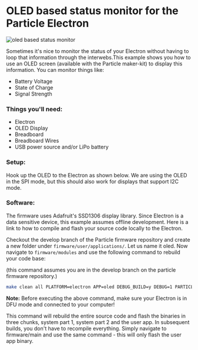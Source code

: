 # OLED based status monitor for the Particle Electron

![oled based status monitor](https://github.com/mohitbhoite/oled-status-monitor/blob/master/oled01.jpg)

Sometimes it's nice to monitor the status of your Electron without having to loop that information through the interwebs.This example shows you how to use an OLED screen (available with the Particle maker-kit) to display this information. You can monitor things like:

 - Battery Voltage
 - State of Charge
 - Signal Strength

### Things you'll need:

 - Electron
 - OLED Display
 - Breadboard
 - Breadboard Wires
 - USB power source and/or LiPo battery

### Setup:

Hook up the OLED to the Electron as shown below. We are using the OLED in the SPI mode, but this should also work for displays that support I2C mode.

### Software:

The firmware uses Adafruit's SSD1306 display library. Since Electron is a data sensitive device, this example assumes offline development. Here is a link to how to compile and flash your source code locally to the Electron.

Checkout the develop branch of the Particle firmware repository and create a new folder under `firmware/user/applications/`. Let us name it oled. Now navigate to `firmware/modules` and use the following command to rebuild your code base:

(this command assumes you are in the develop branch on the particle firmware repository.)

```bash
make clean all PLATFORM=electron APP=oled DEBUG_BUILD=y DEBUG=1 PARTICLE_DEVELOP=1 program-dfu
```

**Note:** Before executing the above command, make sure your Electron is in DFU mode and connected to your computer!

This command will rebuild the entire source code and flash the binaries in three chunks, system part 1, system part 2 and the user app. In subsequent builds, you don't have to recompile everything. Simply navigate to firmware/main and use the same command - this will only flash the user app binary.
